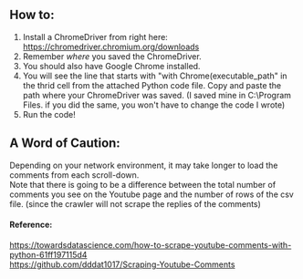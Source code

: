 ## How to:
1. Install a ChromeDriver from right here: https://chromedriver.chromium.org/downloads
2. Remember *where* you saved the ChromeDriver.
3. You should also have Google Chrome installed.
4. You will see the line that starts with "with Chrome(executable_path" in the thrid cell from the attached Python code file. Copy and paste the path where your ChromeDriver was saved. (I saved mine in C:\Program Files. if you did the same, you won't have to change the code I wrote)
5. Run the code!

## A Word of Caution:
Depending on your network environment, it may take longer to load the comments from each scroll-down. <br/>
Note that there is going to be a difference between the total number of comments you see on the Youtube page and the number of rows of the csv file. (since the crawler will not scrape the replies of the comments)

#### Reference:
https://towardsdatascience.com/how-to-scrape-youtube-comments-with-python-61ff197115d4<br/>
https://github.com/dddat1017/Scraping-Youtube-Comments
